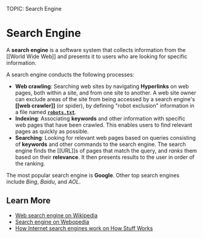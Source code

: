 TOPIC: Search Engine

# Search Engine

A **search engine** is a software system that collects information from the [[World Wide Web]]
and presents it to users who are looking for specific information.

A search engine conducts the following processes:

- **Web crawling**: Searching web sites by navigating **Hyperlinks** on web pages,
both within a site, and from one site to another. A web site owner can exclude areas of
the site from being accessed by a search engine's **[[web crawler]]** (or spider), by defining
"robot exclusion" information in a file named **[`robots.txt`](/en/glossary/Robots.txt)**.
- **Indexing**: Associating **keywords** and other information with specific web pages that
have been crawled. This enables users to find relevant pages as quickly as possible.
- **Searching**: Looking for relevant web pages based on queries consisting of **keywords**
and other commands to the search engine. The search engine finds the [[URL]]s of pages that
match the query, and *ranks* them based on their **relevance**. It then presents results to
the user in order of the ranking.

The most popular search engine is **Google**. Other top search engines include *Bing*, *Baidu*, and *AOL*.

## Learn More

- [Web search engine on Wikipedia](https://en.wikipedia.org/wiki/Web_search_engine)
- [Search engine on Webopedia](http://www.webopedia.com/TERM/S/search_engine.html)
- [How Internet search engines work on How Stuff Works](http://computer.howstuffworks.com/internet/basics/search-engine.htm)
